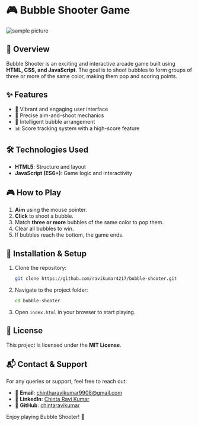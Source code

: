 # 🎮 Bubble Shooter Game

![sample picture](https://github.com/user-attachments/assets/722d6559-1077-4af7-8a45-0032039249ce)

## 📌 Overview
Bubble Shooter is an exciting and interactive arcade game built using **HTML, CSS, and JavaScript**. The goal is to shoot bubbles to form groups of three or more of the same color, making them pop and scoring points.

## ✨ Features
- 🌈 Vibrant and engaging user interface
- 🎯 Precise aim-and-shoot mechanics
- 🧩 Intelligent bubble arrangement
- 📊 Score tracking system with a high-score feature

## 🛠️ Technologies Used
- **HTML5**: Structure and layout
- **JavaScript (ES6+)**: Game logic and interactivity
  
## 🎮 How to Play
1. **Aim** using the mouse pointer.
2. **Click** to shoot a bubble.
3. Match **three or more** bubbles of the same color to pop them.
4. Clear all bubbles to win.
5. If bubbles reach the bottom, the game ends.

## 🚀 Installation & Setup
1. Clone the repository:
   ```bash
   git clone https://github.com/ravikumar4217/bubble-shooter.git
   ```
2. Navigate to the project folder:
   ```bash
   cd bubble-shooter
   ```
3. Open `index.html` in your browser to start playing.

## 📝 License
This project is licensed under the **MIT License**.

## 📬 Contact & Support
For any queries or support, feel free to reach out:
- 📧 **Email**: [chintharavikumar9908@gmail.com](mailto:chintharavikumar9908@gmail.com)
- 🔗 **LinkedIn**: [Chinta Ravi Kumar](https://www.linkedin.com/in/chinta-ravi-kumar-a0a763280)
- 🐙 **GitHub**: [chintaravikumar](https://github.com/chintaravikumar)

Enjoy playing Bubble Shooter! 🎯
